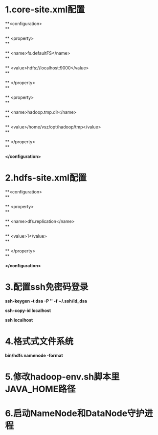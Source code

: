 # 1.core-site.xml配置

**&lt;configuration&gt;              
**

**  &lt;property&gt;              
**

**    &lt;name&gt;fs.defaultFS&lt;/name&gt;              
**

**    &lt;value&gt;hdfs://localhost:9000&lt;/value&gt;              
**

**  &lt;/property&gt;              
**

**  &lt;property&gt;              
**

**    &lt;name&gt;hadoop.tmp.dir&lt;/name&gt;              
**

**    &lt;value&gt;/home/vsz/opt/hadoop/tmp&lt;/value&gt;              
**

**  &lt;/property&gt;              
**

**&lt;/configuration&gt;**

# 2.hdfs-site.xml配置

**&lt;configuration&gt;          
**

**  &lt;property&gt;          
**

**    &lt;name&gt;dfs.replication&lt;/name&gt;          
**

**    &lt;value&gt;1&lt;/value&gt;          
**

**  &lt;/property&gt;          
**

**&lt;/configuration&gt;**

# 3.配置ssh免密码登录

**ssh-keygen -t dsa -P '' -f ~/.ssh/id\_dsa**

**ssh-copy-id localhost**

**ssh localhost**

# 4.格式式文件系统

**bin/hdfs namenode -format**

# 5.修改hadoop-env.sh脚本里JAVA\_HOME路径



# 6.启动NameNode和DataNode守护进程



